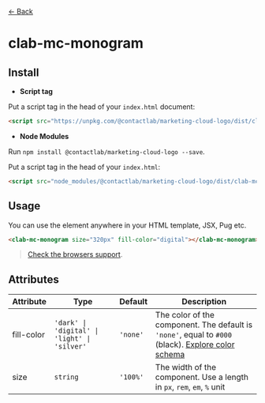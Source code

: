 [← Back](../README.md)

# clab-mc-monogram

## Install

- **Script tag**

Put a script tag in the head of your `index.html` document:

```html
<script src="https://unpkg.com/@contactlab/marketing-cloud-logo/dist/clab-mc-logo.js"></script>
```

- **Node Modules**

Run `npm install @contactlab/marketing-cloud-logo --save`.

Put a script tag in the head of your `index.html`:

```html
<script src="node_modules/@contactlab/marketing-cloud-logo/dist/clab-mc-logo.js"></script>
```

## Usage

You can use the element anywhere in your HTML template, JSX, Pug etc.

```html
<clab-mc-monogram size="320px" fill-color="digital"></clab-mc-monogram>
```

> [Check the browsers support](./browsers-support.md).

## Attributes

<table>
  <thead>
    <tr>
      <th>Attribute</th>
      <th>Type</th>
      <th>Default</th>
      <th>Description</th>
    </tr>
  <tbody>
    <tr>
      <td>fill-color</td>
      <td><code>'dark' | 'digital' | 'light' | 'silver'</code></td>
      <td><code>'none'</code></td>
      <td>The color of the component. The default is <code>'none'</code>, equal to <code>#000</code> (black). <a href="./color-schema.md" title="Color schema">Explore color schema</a></td>
    </tr>
    <tr>
      <td>size</td>
      <td><code>string</code></td>
      <td><code>'100%'</code></td>
      <td>The width of the component. Use a length in <code>px</code>, <code>rem</code>, <code>em</code>, <code>%</code> unit</td>
    <tr>
  </tbody>
</table>

